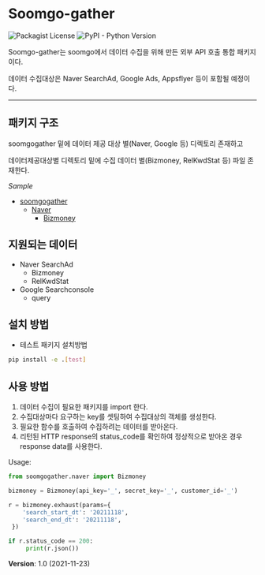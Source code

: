 # Soomgo-gather

![Packagist License](https://img.shields.io/badge/license-MIT-green)
![PyPI - Python Version](https://img.shields.io/badge/python->=3.6-blue)

Soomgo-gather는 soomgo에서 데이터 수집을 위해 만든 외부 API 호출 통합 패키지이다.

데이터 수집대상은 Naver SearchAd, Google Ads, Appsflyer 등이 포함될 예정이다.

---

## 패키지 구조

soomgogather 밑에 데이터 제공 대상 별(Naver, Google 등) 디렉토리 존재하고

데이터제공대상별 디렉토리 밑에 수집 데이터 별(Bizmoney, RelKwdStat 등) 파일 존재한다.  

*Sample*
* [soomgogather](./src/soomgogather)
  * [Naver](./src/soomgogather/naver)
    * [Bizmoney](./src/soomgogather/naver/bizmoney.py)


## 지원되는 데이터
* Naver SearchAd
    * Bizmoney
    * RelKwdStat
* Google Searchconsole
    * query
  
  
## 설치 방법

- 테스트 패키지 설치방법
```bash
pip install -e .[test]
```

## 사용 방법

1. 데이터 수집이 필요한 패키지를 import 한다.
2. 수집대상마다 요구하는 key를 셋팅하여 수집대상의 객체를 생성한다.
3. 필요한 함수를 호출하여 수집하려는 데이터를 받아온다.
4. 리턴된 HTTP response의 status_code를 확인하여 정상적으로 받아온 경우 response data를 사용한다.

Usage:
```python
from soomgogather.naver import Bizmoney

bizmoney = Bizmoney(api_key='_', secret_key='_', customer_id='_')

r = bizmoney.exhaust(params={
    'search_start_dt': '20211118',
    'search_end_dt': '20211118',
 })

if r.status_code == 200:
     print(r.json())
```

**Version**: 1.0 (2021-11-23)


